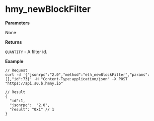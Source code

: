 # hmy\_newBlockFilter

**Parameters**

None

**Returns**

`QUANTITY` - A filter id.

**Example**

```
// Request
curl -d '{"jsonrpc":"2.0","method":"eth_newBlockFilter","params":[],"id":73}' -H "Content-Type:application/json" -X POST "https://api.s0.b.hmny.io"

// Result
{
  "id":1,
  "jsonrpc":  "2.0",
  "result": "0x1" // 1
} 
```
